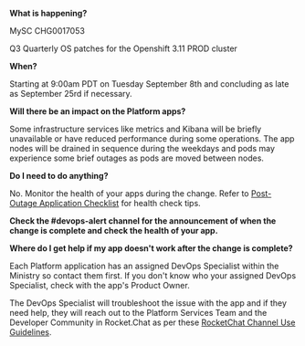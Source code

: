 
**What is happening?**

MySC CHG0017053

Q3 Quarterly OS patches for the Openshift 3.11 PROD cluster

**When?**

Starting at 9:00am PDT on Tuesday September 8th and concluding as late as September 25rd if necessary.

**Will there be an impact on the Platform apps?**

Some infrastructure services like metrics and Kibana will be briefly unavailable or have reduced performance during some operations. The app nodes will be drained in sequence during the weekdays and pods may experience some brief outages as pods are moved between nodes.

**Do I need to do anything?**

No. Monitor the health of your apps during the change. Refer to [Post-Outage Application Checklist](https://developer.gov.bc.ca/Post-Outage-Application-Health-Checklist) for health check tips.

**Check the #devops-alert channel for the announcement of when the change is complete and check the health of your app.**

**Where do I get help if my app doesn't work after the change is complete?**

Each Platform application has an assigned DevOps Specialist within the Ministry so contact them first. If you don't know who your assigned DevOps Specialist, check with the app's Product Owner.

The DevOps Specialist will troubleshoot the issue with the app and if they need help, they will reach out to the Platform Services Team and the Developer Community in Rocket.Chat as per these [RocketChat Channel Use Guidelines](
https://developer.gov.bc.ca/Getting-human-support-for-issues-not-covered-by-devops-requests).
